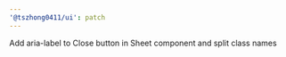 ```yaml
---
'@tszhong0411/ui': patch
---
```


Add aria-label to Close button in Sheet component and split class names
